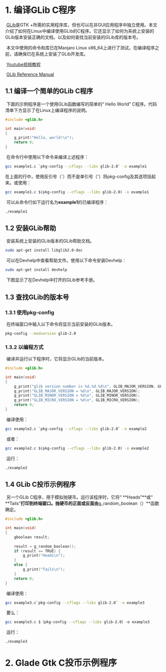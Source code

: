 # 1. 编译GLib C程序

​	[GLib](https://wiki.gnome.org/Projects/GLib)是GTK +所需的实用程序库，但也可以在非GUI应用程序中独立使用。本文介绍了如何在Linux中编译使用GLib的C程序。它还显示了如何为系统上安装的GLib版本安装正确的文档，以及如何查找当前安装的GLib库的版本号。

​	本文中使用的命令和库已在Manjaro Linux x86_64上进行了测试，在编译程序之前，请确保已在系统上安装了GLib开发库。

​	[Youtube视频教程](https://www.youtube.com/watch?v=giKcvEMN5pg&list=PLaybP4QvyRH1obigtMQwhB2DWhPKg32_T&index=7)

​	[GLib Reference Manual](https://developer.gnome.org/glib/2.66/)

## 1.1 编译一个简单的GLib C程序

​	下面的示例程序是一个使用GLib函数编写的简单的“ Hello World” C程序。代码清单下方显示了在Linux上编译程序的说明。

```c
#include <glib.h>

int main(void)
{
	g_print("Hello, world!\n");
	return 0;
}
```

​	在命令行中使用以下命令来编译上述程序：

```bash
gcc example1.c `pkg-config --cflags --libs glib-2.0` -o example1
```

​	在上面的行中，使用反引号（`）而不是单引号（'）将pkg-config及其选项括起来。或使用：

```bash
gcc example1.c $(pkg-config --cflags --libs glib-2.0) -o example1
```

​	可以从命令行如下运行名为**example1**的已编译程序：

```bash
./example1
```

## 1.2 安装GLib帮助

​	安装系统上安装的GLib版本的GLib帮助文档。

```bash
sudo apt-get install libglib2.0-doc
```

​	可以在Devhelp中查看帮助文件。使用以下命令安装Devhelp：

```bash
sudo apt-get install devhelp
```

​	下图显示了在Devhelp中打开的GLib参考手册。



## 1.3 查找GLib的版本号



### 1.3.1 使用pkg-config

​	在终端窗口中输入以下命令将显示当前安装的GLib版本。

```bash
pkg-config --modversion glib-2.0
```

### 1.3.2 以编程方式

​	编译并运行以下程序时，它将显示GLib的当前版本。

```c
#include <glib.h>

int main(void)
{
	g_print("glib version number is %d.%d.%d\n", GLIB_MAJOR_VERSION, GLIB_MINOR_VERSION, GLIB_MICRO_VERSION);
	g_print("GLIB_MAJOR_VERSION = %d\n", GLIB_MAJOR_VERSION);
	g_print("GLIB_MINOR_VERSION = %d\n", GLIB_MINOR_VERSION);
	g_print("GLIB_MICRO_VERSION = %d\n", GLIB_MICRO_VERSION);
	return 0;
}
```

​	编译使用：

```bash
gcc example2.c `pkg-config --cflags --libs glib-2.0` -o example2
```

​	或者：

```bash
gcc example2.c $(pkg-config --cflags --libs glib-2.0) -o example2
```

​	运行：

```bash
./example2
```

## 1.4 GLib C投币示例程序

​	另一个GLib C程序，用于模拟抛硬币。运行该程序时，它将“ **Heads”**或“ **Tails”**打印到终端窗口。抛硬币的正面或反面由**g_random_boolean（）**函数确定。

```c
#include <glib.h>

int main(void)
{
	gboolean result;
	
	result = g_random_boolean();
	if (result == TRUE) {
		g_print("Heads\n");
	}
	else {
		g_print("Tails\n");
	}
	return 0;
}
```

​	编译使用：

```bash
gcc example3.c`pkg-config --cflags --libs glib-2.0` -o example3
```

​	要么：

```bash
gcc example3.c $（pkg-config --cflags --libs glib-2.0）-o example3
```

​	运行：

```bash
./example3
```

# 2. Glade Gtk C投币示例程序

​	